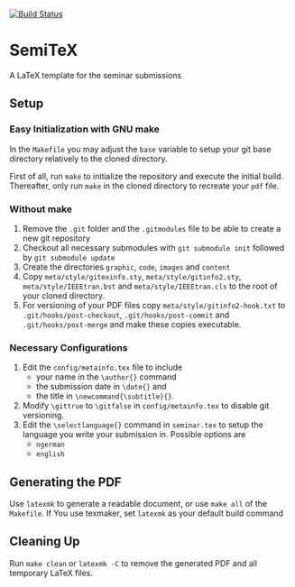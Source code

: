 [![Build Status](https://travis-ci.org/uniba-ktr/SemiTeX.svg?branch=master)](https://travis-ci.org/uniba-ktr/SemiTeX)

# SemiTeX

A LaTeX template for the seminar submissions

## Setup

### Easy Initialization with GNU make

In the `Makefile` you may adjust the `base` variable to setup your git base directory relatively to the cloned directory.


First of all, run `make` to initialize the repository and execute the initial build.
Thereafter, only run `make` in the cloned directory to recreate your `pdf` file.

### Without make

 1. Remove the `.git` folder and the `.gitmodules` file to be able to create a new git repository
 2. Checkout all necessary submodules with `git submodule init` followed by `git submodule update`
 3. Create the directories `graphic`, `code`, `images` and `content`
 4. Copy `meta/style/gitexinfo.sty`, `meta/style/gitinfo2.sty`, `meta/style/IEEEtran.bst` and `meta/style/IEEEtran.cls` to the root of your cloned directory.
 5. For versioning of your PDF files copy `meta/style/gitinfo2-hook.txt` to `.git/hooks/post-checkout`, `.git/hooks/post-commit` and `.git/hooks/post-merge` and make these copies executable.

### Necessary Configurations

 1. Edit the `config/metainfo.tex` file to include
    * your name in the `\author{}` command
    * the submission date in `\date{}` and
    * the title in `\newcommand{\subtitle}{}`.
 2. Modify `\gittrue` to `\gitfalse` in `config/metainfo.tex` to disable git versioning.
 3. Edit the `\selectlanguage{}` command in `seminar.tex` to setup the language you write your submission in. Possible options are
    * `ngerman`
    * `english`

## Generating the PDF

Use `latexmk` to generate a readable document, or use `make all` of the `Makefile`.
If You use texmaker, set `latexmk` as your default build command

## Cleaning Up

Run `make clean` or `latexmk -C` to remove the generated PDF and all temporary LaTeX files.
